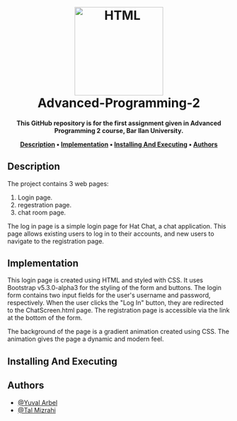 <h1 align="center">
  <br>
  <a href="https://github.com/TalMizrahii/AP2-Ex1"><img src="https://cloud2data.com/wp-content/uploads/2023/01/HTML-CSS-Review.png" alt="HTML" width="200"></a>
  <br>
  Advanced-Programming-2
  <br>
</h1>

<h4 align="center">This GitHub repository is for the first assignment given in Advanced Programming 2 course, Bar Ilan University.


<p align="center">
  <a href="#description">Description</a> •
  <a href="#implementation">Implementation</a> •
  <a href="#installing-and-executing">Installing And Executing</a> •
  <a href="#authors">Authors</a> 
</p>

## Description

  The project contains 3 web pages:
  1. Login page.
  2. regestration page.
  3. chat room page.
  
  The log in page is a simple login page for Hat Chat, a chat application. This page allows existing users to log in to their accounts, and new users to navigate to the registration page. 


## Implementation

  This login page is created using HTML and styled with CSS. It uses Bootstrap v5.3.0-alpha3 for the styling of the form and buttons. The login form contains two input fields for the user's username and password, respectively. When the user clicks the "Log In" button, they are redirected to the ChatScreen.html page. The registration page is accessible via the link at the bottom of the form.

The background of the page is a gradient animation created using CSS. The animation gives the page a dynamic and modern feel.
  
  


## Installing And Executing


## Authors
* [@Yuval Arbel](https://github.com/YuvalArbel1)
* [@Tal Mizrahi](https://github.com/TalMizrahii)

